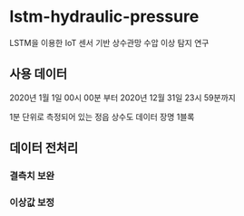 # lstm-hydraulic-pressure
LSTM을 이용한 IoT 센서 기반 상수관망 수압 이상 탐지 연구

## 사용 데이터
2020년 1월 1일 00시 00분 부터 2020년 12월 31일 23시 59분까지

1분 단위로 측정되어 있는 정읍 상수도 데이터 장명 1블록

## 데이터 전처리

### 결측치 보완

### 이상값 보정
